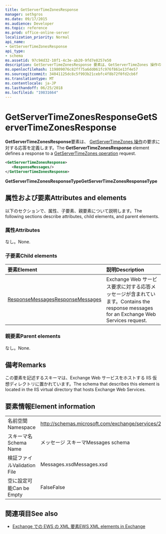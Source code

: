 ```yaml
---
title: GetServerTimeZonesResponse
manager: sethgros
ms.date: 09/17/2015
ms.audience: Developer
ms.topic: reference
ms.prod: office-online-server
localization_priority: Normal
api_name:
- GetServerTimeZonesResponse
api_type:
- schema
ms.assetid: 97c94d32-10f1-4c3e-ab20-9fd7e8257e50
description: GetServerTimeZonesResponse 要素は、GetServerTimeZones 操作の要求に対する応答を定義します。
ms.openlocfilehash: 119809076c82ff75a6dd061fc976f861e13f4e57
ms.sourcegitcommit: 34041125dc8c5f993b21cebfc4f8b72f0fd2cb6f
ms.translationtype: MT
ms.contentlocale: ja-JP
ms.lasthandoff: 06/25/2018
ms.locfileid: "19831664"
---
```

# <a name="getservertimezonesresponse"></a><span data-ttu-id="8480e-103">GetServerTimeZonesResponse</span><span class="sxs-lookup"><span data-stu-id="8480e-103">GetServerTimeZonesResponse</span></span>

<span data-ttu-id="8480e-104">**GetServerTimeZonesResponse**要素は、 [GetServerTimeZones 操作](getservertimezones-operation.md)の要求に対する応答を定義します。</span><span class="sxs-lookup"><span data-stu-id="8480e-104">The **GetServerTimeZonesResponse** element defines a response to a [GetServerTimeZones operation](getservertimezones-operation.md) request.</span></span> 
  
```XML
<GetServerTimeZonesResponse>
   <ResponseMessages/>
</GetServerTimeZonesResponse>
```

 <span data-ttu-id="8480e-105">**GetServerTimeZonesResponseType**</span><span class="sxs-lookup"><span data-stu-id="8480e-105">**GetServerTimeZonesResponseType**</span></span>
## <a name="attributes-and-elements"></a><span data-ttu-id="8480e-106">属性および要素</span><span class="sxs-lookup"><span data-stu-id="8480e-106">Attributes and elements</span></span>

<span data-ttu-id="8480e-107">以下のセクションで、属性、子要素、親要素について説明します。</span><span class="sxs-lookup"><span data-stu-id="8480e-107">The following sections describe attributes, child elements, and parent elements.</span></span>
  
### <a name="attributes"></a><span data-ttu-id="8480e-108">属性</span><span class="sxs-lookup"><span data-stu-id="8480e-108">Attributes</span></span>

<span data-ttu-id="8480e-109">なし。</span><span class="sxs-lookup"><span data-stu-id="8480e-109">None.</span></span>
  
### <a name="child-elements"></a><span data-ttu-id="8480e-110">子要素</span><span class="sxs-lookup"><span data-stu-id="8480e-110">Child elements</span></span>

|<span data-ttu-id="8480e-111">**要素**</span><span class="sxs-lookup"><span data-stu-id="8480e-111">**Element**</span></span>|<span data-ttu-id="8480e-112">**説明**</span><span class="sxs-lookup"><span data-stu-id="8480e-112">**Description**</span></span>|
|:-----|:-----|
|[<span data-ttu-id="8480e-113">ResponseMessages</span><span class="sxs-lookup"><span data-stu-id="8480e-113">ResponseMessages</span></span>](responsemessages.md) <br/> |<span data-ttu-id="8480e-114">Exchange Web サービス要求に対する応答メッセージが含まれています。</span><span class="sxs-lookup"><span data-stu-id="8480e-114">Contains the response messages for an Exchange Web Services request.</span></span>  <br/> |
   
### <a name="parent-elements"></a><span data-ttu-id="8480e-115">親要素</span><span class="sxs-lookup"><span data-stu-id="8480e-115">Parent elements</span></span>

<span data-ttu-id="8480e-116">なし。</span><span class="sxs-lookup"><span data-stu-id="8480e-116">None.</span></span>
  
## <a name="remarks"></a><span data-ttu-id="8480e-117">備考</span><span class="sxs-lookup"><span data-stu-id="8480e-117">Remarks</span></span>

<span data-ttu-id="8480e-118">この要素を記述するスキーマは、Exchange Web サービスをホストする IIS 仮想ディレクトリに置かれています。</span><span class="sxs-lookup"><span data-stu-id="8480e-118">The schema that describes this element is located in the IIS virtual directory that hosts Exchange Web Services.</span></span>
  
## <a name="element-information"></a><span data-ttu-id="8480e-119">要素情報</span><span class="sxs-lookup"><span data-stu-id="8480e-119">Element information</span></span>

|||
|:-----|:-----|
|<span data-ttu-id="8480e-120">名前空間</span><span class="sxs-lookup"><span data-stu-id="8480e-120">Namespace</span></span>  <br/> |http://schemas.microsoft.com/exchange/services/2006/messages  <br/> |
|<span data-ttu-id="8480e-121">スキーマ名</span><span class="sxs-lookup"><span data-stu-id="8480e-121">Schema Name</span></span>  <br/> |<span data-ttu-id="8480e-122">メッセージ スキーマ</span><span class="sxs-lookup"><span data-stu-id="8480e-122">Messages schema</span></span>  <br/> |
|<span data-ttu-id="8480e-123">検証ファイル</span><span class="sxs-lookup"><span data-stu-id="8480e-123">Validation File</span></span>  <br/> |<span data-ttu-id="8480e-124">Messages.xsd</span><span class="sxs-lookup"><span data-stu-id="8480e-124">Messages.xsd</span></span>  <br/> |
|<span data-ttu-id="8480e-125">空に設定可能</span><span class="sxs-lookup"><span data-stu-id="8480e-125">Can be Empty</span></span>  <br/> |<span data-ttu-id="8480e-126">False</span><span class="sxs-lookup"><span data-stu-id="8480e-126">False</span></span>  <br/> |
   
## <a name="see-also"></a><span data-ttu-id="8480e-127">関連項目</span><span class="sxs-lookup"><span data-stu-id="8480e-127">See also</span></span>



- [<span data-ttu-id="8480e-128">Exchange での EWS の XML 要素</span><span class="sxs-lookup"><span data-stu-id="8480e-128">EWS XML elements in Exchange</span></span>](ews-xml-elements-in-exchange.md)

